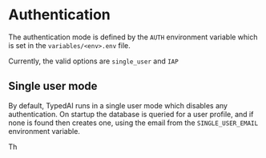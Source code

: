 # Authentication

The authentication mode is defined by the `AUTH` environment variable which is set in the `variables/<env>.env` file.

Currently, the valid options are `single_user` and `IAP`

## Single user mode

By default, TypedAI runs in a single user mode which disables any authentication. On startup the database is queried for
a user profile, and if none is found then creates one, using the email from the `SINGLE_USER_EMAIL` environment variable.

Th